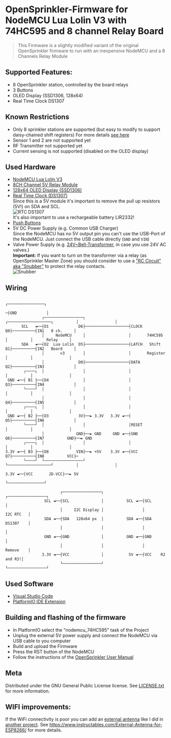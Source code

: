 # OpenSprinkler-Firmware for NodeMCU Lua Lolin V3 with 74HC595 and 8 channel Relay Board
> This Firmware is a slightly modified variant of the original OpenSprinkler firmware
> to run with an inexpensive NodeMCU and a 8 Channels Relay Module

## Supported Features:
* 8 OpenSprinkler station, controlled by the board relays
* 3 Buttons
* OLED Display (SSD1306, 128x64)
* Real Time Clock DS1307

## Known Restrictions
* Only 8 sprinkler stations are supported (but easy to modify to support daisy-chained shift registers)
  For more details [see here](https://weworkweplay.com/play/practical-guide-to-shift-registers/)
* Sensor 1 and 2 are not supported yet
* RF Transmitter not supported yet
* Current sensing is not supported (disabled on the OLED display)

## Used Hardware
* [NodeMCU Lua Lolin V3](https://www.ebay.com/sch/i.html?_from=R40&_nkw=nodemcu+lua+lolin+v3+CH340&_sacat=0&LH_TitleDesc=0&_sop=12)
* [8CH Channel 5V Relay Module](https://www.ebay.com/sch/i.html?_from=R40&_nkw=8ch+relay+board+5v+blue&_sacat=0&LH_TitleDesc=0&_sop=12)
* [128x64 OLED Display (SSD1306)](https://www.ebay.com/sch/i.html?&_nkw=128x64+OLED+Display+SSD1306&_sop=15)
* [Real Time Clock (DS1307)](https://www.ebay.com/sch/i.html?_from=R40&_nkw=DS1307+I2C+RTC+Module&_sacat=0&_sop=15)  
  Since this is a 5V module it's important to remove the pull up resistors (5V!) on SDA and SCL.  
  ![RTC DS1307](../ESP12F_Relay_X4/RTC_DS1307.jpg)  
  It's also important to use a rechargeable battery LIR2332!
* [Push Buttons](https://www.conrad.com/p/diptronics-dtsm-66n-v-b-pushbutton-12-v-dc-005-a-1-x-offon-momentary-1-pcs-707570)
* 5V DC Power Supply (e.g. Common USB Charger)  
  Since the NodeMCU has no 5V output pin you can't use the USB-Port of the NodeMCU.
  Just connect the USB cable directly (`GND` and `VIN`)
* Valve Power Supply (e.g. [24V~Bell-Transformer](https://www.amazon.de/-/en/JCL-BT8-8-Brand-Bell-Transformer/dp/B00K1CWEUG), in case you use 24V AC valves.)  
  **Important:** If you want to turn on the transformer via a relay (as OpenSprinkler  Master Zone) you should consider to use a ["RC Circuit" aka "Snubber"](https://www.ebay.com/sch/i.html?_from=R40&_trksid=p2047675.m570.l1313&_nkw=Absorption+Snubber+Circuit&_sacat=0) to protect the relay contacts.  
  ![Snubber](../ESP12F_Relay_X4/snubber.png)
## Wiring
                                                                                         ┌────────────────┐
                                                                                        ─┤GND             │
                    ┌─────────────────┐                   ┌───────────────────┐          │                │
           SCL   ◄──┤D1             D6├───────────────────┤CLOCK            Q0├──────────┤IN1   8 ch.     │
                    │     NodeMCU     │                   │       74HC595     │          │      Relay     │
           SDA   ◄──┤D2  Lua Lolin  D5├───────────────────┤LATCH   Shift    Q1├──────────┤IN2   Board     │
                    │       v3        │                   │       Register    │          │                │
                    │               D0├───────────────────┤DATA             Q2├──────────┤IN3             │
            ┌────┐  │                 │                   │                   │          │                │
     GND ◄──┤ B1 ├──┤D4               │                   │                 Q3├──────────┤IN4             │
            └────┘  │                 │                   │                   │          │                │
                    │                 │                   │                 Q4├──────────┤IN5             │
            ┌────┐  │                 │                   │                   │          │                │
     GND ◄──┤ B2 ├──┤D3             3V├──► 3.3V   3.3V ◄──┤                 Q5├──────────┤IN6             │
            └────┘  │                 │                   │RESET              │          │                │
                    │              GND├──► GND     GND ◄──┤GND              Q6├──────────┤IN7          GND├──► GND
            ┌────┐  │                 │                   │                   │          │                │
    3.3V ◄──┤ B3 ├──┤D8            VIN├──► +5V    3.3V ◄──┤VCC              Q7├──────────┤IN8          VCC├─
            └────┘  └─────────────────┘                   └───────────────────┘          │                │
                                                                                 3.3V ◄──┤VCC       JD-VCC├──► 5V
                                                                                         └────────────────┘

                            ┌─────────────────┐                 ┌─────────────────┐
                     SCL ◄──┤SCL              │          SCL ◄──┤SCL              │
                            │     I2C Display │                 │       I2C RTC   │
                     SDA ◄──┤SDA   128x64 px  │          SDA ◄──┤SDA    DS1307    │
                            │                 │                 │                 │
                     GND ◄──┤GND              │          GND ◄──┤GND              │
                            │                 │                 │       Remove    │
                    3.3V ◄──┤VCC              │           5V ◄──┤VCC    R2 and R3!│
                            └─────────────────┘                 └─────────────────┘


## Used Software
  * [Visual Studio Code](https://code.visualstudio.com/download)
  * [PlatformIO IDE Extension](https://platformio.org/install/ide?install=vscode)


## Building and flashing of the firmware
* In PlatformIO select the "nodemcu_74HC595" task of the Project
* Unplug the external 5V power supply and connect the NodeMCU via USB cable to you computer
* Build and upload the Firmware
* Press the RST button of the NodeMCU
* Follow the instructions of the [OpenSprinkler User Manual](https://opensprinklershop.de/wp-content/uploads/2020/05/os-manual_2.1.9.pdf)


## Meta

Distributed under the GNU General Public License license. See [LICENSE.txt](LICENSE.txt) for more information.

## WIFI improvements:
If the WiFi connectivity is poor you can add an [external antenna](https://www.amazon.de/gp/product/B07SSYSZM9) like I did in [another project](../README.md).
See https://www.instructables.com/External-Antenna-for-ESP8266/ for more details.

